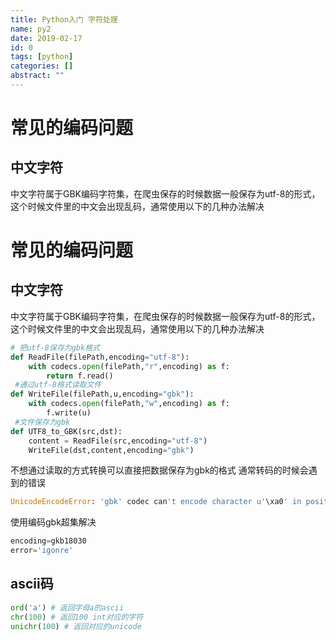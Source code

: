 ```yaml
---
title: Python入门 字符处理
name: py2
date: 2019-02-17
id: 0
tags: [python]
categories: []
abstract: ""
---
```



# 常见的编码问题

## 中文字符

中文字符属于GBK编码字符集，在爬虫保存的时候数据一般保存为utf-8的形式，这个时候文件里的中文会出现乱码，通常使用以下的几种办法解决

<!--more-->


# 常见的编码问题

## 中文字符

中文字符属于GBK编码字符集，在爬虫保存的时候数据一般保存为utf-8的形式，这个时候文件里的中文会出现乱码，通常使用以下的几种办法解决
<!--more-->

```python
# 把utf-8保存为gbk格式
def ReadFile(filePath,encoding="utf-8"):
    with codecs.open(filePath,"r",encoding) as f:
        return f.read()
 #通过utf-8格式读取文件
def WriteFile(filePath,u,encoding="gbk"):
    with codecs.open(filePath,"w",encoding) as f:
        f.write(u)
 #文件保存为gbk
def UTF8_to_GBK(src,dst):
    content = ReadFile(src,encoding="utf-8")
    WriteFile(dst,content,encoding="gbk")
```

不想通过读取的方式转换可以直接把数据保存为gbk的格式
通常转码的时候会遇到的错误

```python
UnicodeEncodeError: 'gbk' codec can't encode character u'\xa0' in position 4813: illegal multibyte sequence
```

使用编码gbk超集解决

```python
encoding=gkb18030
error='igonre'
```

## ascii码

```python
ord('a') # 返回字母a的ascii
chr(100) # 返回100 int对应的字符
unichr(100) # 返回对应的unicode
```

